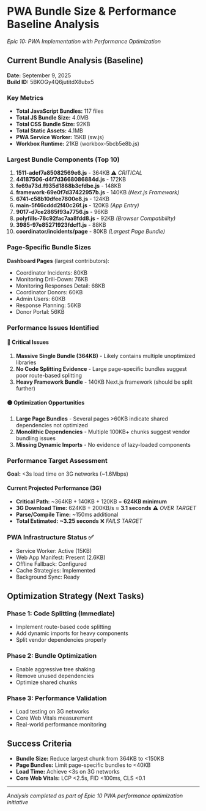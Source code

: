 # PWA Bundle Size & Performance Baseline Analysis
*Epic 10: PWA Implementation with Performance Optimization*

## Current Bundle Analysis (Baseline)
**Date:** September 9, 2025  
**Build ID:** 5BKOGy4Q6jutitdX8ubx5

### Key Metrics
- **Total JavaScript Bundles:** 117 files
- **Total JS Bundle Size:** 4.0MB  
- **Total CSS Bundle Size:** 92KB
- **Total Static Assets:** 4.1MB
- **PWA Service Worker:** 15KB (sw.js)
- **Workbox Runtime:** 21KB (workbox-5bcb5e8b.js)

### Largest Bundle Components (Top 10)
1. **1511-adef7a85082569e6.js** - 364KB ⚠️ *CRITICAL*
2. **44187506-d4f7d3668086884d.js** - 172KB
3. **fe69a73d.f935d1868b3cfdbe.js** - 148KB 
4. **framework-69e0f7d37422957b.js** - 140KB *(Next.js Framework)*
5. **6741-c58b10dfee7800e8.js** - 124KB
6. **main-5f46cddd2f40c26f.js** - 120KB *(App Entry)*
7. **9017-d7ce2865f93a7756.js** - 96KB
8. **polyfills-78c92fac7aa8fdd8.js** - 92KB *(Browser Compatibility)*
9. **3985-97e85271923fdcf1.js** - 88KB
10. **coordinator/incidents/page** - 80KB *(Largest Page Bundle)*

### Page-Specific Bundle Sizes
**Dashboard Pages** (largest contributors):
- Coordinator Incidents: 80KB
- Monitoring Drill-Down: 76KB  
- Monitoring Responses Detail: 68KB
- Coordinator Donors: 60KB
- Admin Users: 60KB
- Response Planning: 56KB
- Donor Portal: 56KB

### Performance Issues Identified

#### 🔴 Critical Issues
1. **Massive Single Bundle (364KB)** - Likely contains multiple unoptimized libraries
2. **No Code Splitting Evidence** - Large page-specific bundles suggest poor route-based splitting
3. **Heavy Framework Bundle** - 140KB Next.js framework (should be split further)

#### 🟡 Optimization Opportunities  
1. **Large Page Bundles** - Several pages >60KB indicate shared dependencies not optimized
2. **Monolithic Dependencies** - Multiple 100KB+ chunks suggest vendor bundling issues
3. **Missing Dynamic Imports** - No evidence of lazy-loaded components

### Performance Target Assessment
**Goal:** <3s load time on 3G networks (~1.6Mbps)

#### Current Projected Performance (3G)
- **Critical Path:** ~364KB + 140KB + 120KB = **624KB minimum**
- **3G Download Time:** 624KB ÷ 200KB/s ≈ **3.1 seconds** ⚠️ *OVER TARGET*
- **Parse/Compile Time:** ~150ms additional
- **Total Estimated:** **~3.25 seconds** ❌ *FAILS TARGET*

### PWA Infrastructure Status ✅
- Service Worker: Active (15KB)  
- Web App Manifest: Present (2.6KB)
- Offline Fallback: Configured
- Cache Strategies: Implemented
- Background Sync: Ready

## Optimization Strategy (Next Tasks)

### Phase 1: Code Splitting (Immediate)
- Implement route-based code splitting
- Add dynamic imports for heavy components
- Split vendor dependencies properly

### Phase 2: Bundle Optimization  
- Enable aggressive tree shaking
- Remove unused dependencies
- Optimize shared chunks

### Phase 3: Performance Validation
- Load testing on 3G networks
- Core Web Vitals measurement
- Real-world performance monitoring

## Success Criteria
- **Bundle Size:** Reduce largest chunk from 364KB to <150KB
- **Page Bundles:** Limit page-specific bundles to <40KB  
- **Load Time:** Achieve <3s on 3G networks
- **Core Web Vitals:** LCP <2.5s, FID <100ms, CLS <0.1

---
*Analysis completed as part of Epic 10 PWA performance optimization initiative*